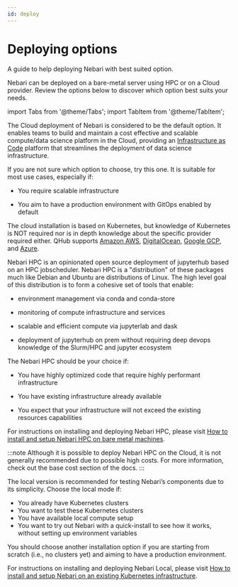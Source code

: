 ```yaml
---
id: deploy
---
```


# Deploying options

A guide to help deploying Nebari with best suited option.

Nebari can be deployed on a bare-metal server using HPC or on a Cloud provider. Review the options below to discover which option best suits your needs.

import Tabs from '@theme/Tabs';
import TabItem from '@theme/TabItem';

<Tabs>
  <TabItem value="cloud" label="Cloud" default>

The Cloud deployment of Nebari is considered to be the default option. It enables teams to build and maintain a cost effective and scalable compute/data science platform in the Cloud, providing an [Infrastructure as Code](https://en.wikipedia.org/wiki/Infrastructure_as_code) platform that streamlines the deployment of data science infrastructure.

If you are not sure which option to choose, try this one. It is suitable for most use cases, especially if:

- You require scalable infrastructure

- You aim to have a production environment with GitOps enabled by default

The cloud installation is based on Kubernetes, but knowledge of Kubernetes is NOT required nor is in depth knowledge about the specific provider required either. QHub supports [Amazon AWS](https://docs.qhub.dev/en/latest/source/installation/setup.html#amazon-web-services-aws), [DigitalOcean](https://docs.qhub.dev/en/latest/source/installation/setup.html#digital-ocean), [Google GCP](https://docs.qhub.dev/en/latest/source/installation/setup.html#google-cloud-platform), and [Azure](https://docs.qhub.dev/en/latest/source/installation/setup.html#microsoft-azure).

</TabItem>
<TabItem value="hpc" label="HPC">

Nebari HPC is an opinionated open source deployment of jupyterhub based on an HPC jobscheduler. Nebari HPC is a "distribution" of these packages much like Debian and Ubuntu are distributions of Linux. The high level goal of this distribution is to form a cohesive set of tools that enable:

- environment management via conda and conda-store

- monitoring of compute infrastructure and services

- scalable and efficient compute via jupyterlab and dask

- deployment of jupyterhub on prem without requiring deep devops knowledge of the Slurm/HPC and jupyter ecosystem

The Nebari HPC should be your choice if:

- You have highly optimized code that require highly performant infrastructure

- You have existing infrastructure already available

- You expect that your infrastructure will not exceed the existing resources capabilities

For instructions on installing and deploying Nebari HPC, please visit [How to install and setup Nebari HPC on bare metal machines](/how-tos/nebari-hpc).

:::note
Although it is possible to deploy Nebari HPC on the Cloud, it is not generally recommended due to possible high costs. For more information, check out the base cost section of the docs.
:::


</TabItem>
<TabItem value="local" label="Local">

The local version is recommended for testing Nebari’s components due to its simplicity. Choose the local mode if:

- You already have Kubernetes clusters
- You want to test these Kubernetes clusters
- You have available local compute setup
- You want to try out Nebari with a quick-install to see how it works, without setting up environment variables

You should choose another installation option if you are starting from scratch (i.e., no clusters yet) and aiming to have a production environment.

For instructions on installing and deploying Nebari Local, please visit [How to install and setup Nebari on an existing Kubernetes infrastructure](/how-tos/nebari-local).

</TabItem>
</Tabs>
